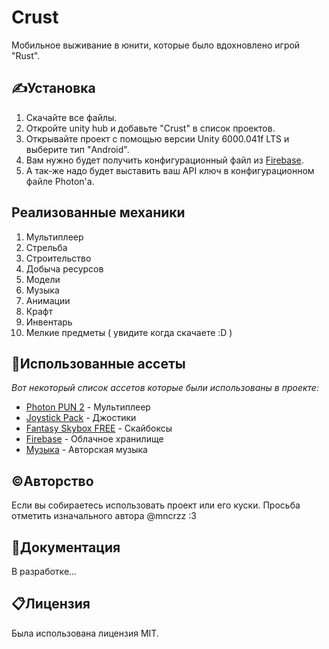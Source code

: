 # Crust
Мобильное выживание в юнити, которые было вдохновлено игрой "Rust".
## ✍️Установка

1. Скачайте все файлы.
2. Откройте unity hub и добавьте "Crust" в список проектов.
3. Открывайте проект с помощью версии Unity 6000.041f LTS и выберите тип "Android".
4. Вам нужно будет получить конфигурационный файл из [Firebase](https://firebase.google.com/).
5. А так-же надо будет выставить ваш API ключ в конфигурационном файле Photon'а.

## Реализованные механики
1. Мультиплеер
2. Стрельба
3. Строительство
4. Добыча ресурсов
5. Модели
6. Музыка
7. Анимации
8. Крафт
9. Инвентарь
10. Мелкие предметы ( увидите когда скачаете :D )

## 🔆Использованные ассеты

_Вот некоторый список ассетов которые были использованы в проекте:_ 
* [Photon PUN 2](https://www.photonengine.com/pun) - Мультиплеер
* [Joystick Pack](https://assetstore.unity.com/packages/tools/input-management/joystick-pack-107631) - Джостики
* [Fantasy Skybox FREE](https://assetstore.unity.com/packages/2d/textures-materials/sky/fantasy-skybox-free-18353) - Скайбоксы
* [Firebase](https://firebase.google.com/) - Облачное хранилище
* [Музыка](https://github.com/Yosero) - Авторская музыка
## ©️Авторство

Если вы собираетесь использовать проект или его куски. Просьба отметить изначального автора @mncrzz :3

## 📖Документация

В разработке...

## 📋Лицензия
Была использована лицензия MIT.

